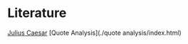 <meta name="viewport" content="width=device-width, initial-scale=1"><style>body {width: 90%}</style>
# Literature
[Julius Caesar](./julius-caesar/index.html)
[Quote Analysis](./quote analysis/index.html)
